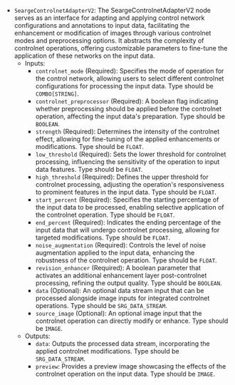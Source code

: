 - `SeargeControlnetAdapterV2`: The SeargeControlnetAdapterV2 node serves as an interface for adapting and applying control network configurations and annotations to input data, facilitating the enhancement or modification of images through various controlnet modes and preprocessing options. It abstracts the complexity of controlnet operations, offering customizable parameters to fine-tune the application of these networks on the input data.
    - Inputs:
        - `controlnet_mode` (Required): Specifies the mode of operation for the control network, allowing users to select different controlnet configurations for processing the input data. Type should be `COMBO[STRING]`.
        - `controlnet_preprocessor` (Required): A boolean flag indicating whether preprocessing should be applied before the controlnet operation, affecting the input data's preparation. Type should be `BOOLEAN`.
        - `strength` (Required): Determines the intensity of the controlnet effect, allowing for fine-tuning of the applied enhancements or modifications. Type should be `FLOAT`.
        - `low_threshold` (Required): Sets the lower threshold for controlnet processing, influencing the sensitivity of the operation to input data features. Type should be `FLOAT`.
        - `high_threshold` (Required): Defines the upper threshold for controlnet processing, adjusting the operation's responsiveness to prominent features in the input data. Type should be `FLOAT`.
        - `start_percent` (Required): Specifies the starting percentage of the input data to be processed, enabling selective application of the controlnet operation. Type should be `FLOAT`.
        - `end_percent` (Required): Indicates the ending percentage of the input data that will undergo controlnet processing, allowing for targeted modifications. Type should be `FLOAT`.
        - `noise_augmentation` (Required): Controls the level of noise augmentation applied to the input data, enhancing the robustness of the controlnet operation. Type should be `FLOAT`.
        - `revision_enhancer` (Required): A boolean parameter that activates an additional enhancement layer post-controlnet processing, refining the output quality. Type should be `BOOLEAN`.
        - `data` (Optional): An optional data stream input that can be processed alongside image inputs for integrated controlnet operations. Type should be `SRG_DATA_STREAM`.
        - `source_image` (Optional): An optional image input that the controlnet operation can directly modify or enhance. Type should be `IMAGE`.
    - Outputs:
        - `data`: Outputs the processed data stream, incorporating the applied controlnet modifications. Type should be `SRG_DATA_STREAM`.
        - `preview`: Provides a preview image showcasing the effects of the controlnet operation on the input data. Type should be `IMAGE`.
